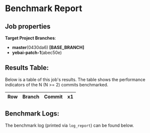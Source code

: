 # Benchmark Report

## Job properties

**Target Project Branches**:
- **master**(0430da6) **[BASE_BRANCH]**
- **yebai-patch-1**(abec50e) 

## Results Table:

Below is a table of this job's results. The table shows the
performance indicators of the N (N >= 2) commits benchmarked.

| Row | Branch |  Commit |  x1 | 
| --- | --------- |  --------- |  --------- | 


## Benchmark Logs:

The benchmark log (printed via `log_report`) can be found below.

```
```
